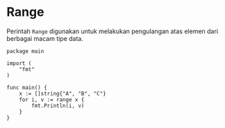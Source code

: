 # Range

Perintah ```Range``` digunakan untuk melakukan pengulangan atas elemen dari berbagai macam tipe data.

```
package main

import (
	"fmt"
)

func main() {
    x := []string{"A", "B", "C"}
    for i, v := range x {
        fmt.Println(i, v)
    }
}
```
